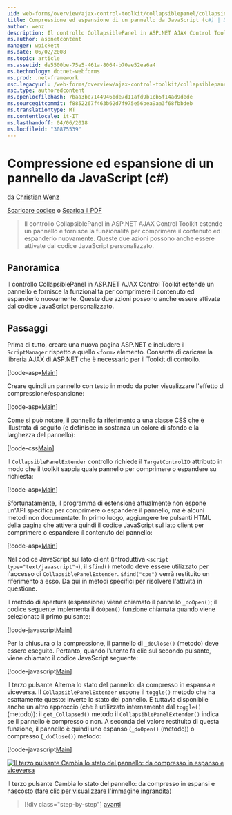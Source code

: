 ```yaml
---
uid: web-forms/overview/ajax-control-toolkit/collapsiblepanel/collapsing-and-expanding-a-panel-from-javascript-cs
title: Compressione ed espansione di un pannello da JavaScript (c#) | Documenti Microsoft
author: wenz
description: Il controllo CollapsiblePanel in ASP.NET AJAX Control Toolkit estende un pannello e fornisce la funzionalità per comprimere il contenuto ed espanderlo un...
ms.author: aspnetcontent
manager: wpickett
ms.date: 06/02/2008
ms.topic: article
ms.assetid: de5500be-75e5-461a-8064-b70ae52ea6a4
ms.technology: dotnet-webforms
ms.prod: .net-framework
msc.legacyurl: /web-forms/overview/ajax-control-toolkit/collapsiblepanel/collapsing-and-expanding-a-panel-from-javascript-cs
msc.type: authoredcontent
ms.openlocfilehash: 7baa3be7144946bde7d11afd9b1cb5f14ad9dede
ms.sourcegitcommit: f8852267f463b62d7f975e56bea9aa3f68fbbdeb
ms.translationtype: MT
ms.contentlocale: it-IT
ms.lasthandoff: 04/06/2018
ms.locfileid: "30875539"
---
```

<a name="collapsing-and-expanding-a-panel-from-javascript-c"></a>Compressione ed espansione di un pannello da JavaScript (c#)
====================
da [Christian Wenz](https://github.com/wenz)

[Scaricare codice](http://download.microsoft.com/download/8/a/a/8aab3c3e-de6f-463f-805c-5fda567eef6e/CollapsiblePanel1.cs.zip) o [Scarica il PDF](http://download.microsoft.com/download/b/6/a/b6ae89ee-df69-4c87-9bfb-ad1eb2b23373/collapsiblepanel1CS.pdf)

> Il controllo CollapsiblePanel in ASP.NET AJAX Control Toolkit estende un pannello e fornisce la funzionalità per comprimere il contenuto ed espanderlo nuovamente. Queste due azioni possono anche essere attivate dal codice JavaScript personalizzato.


## <a name="overview"></a>Panoramica

Il controllo CollapsiblePanel in ASP.NET AJAX Control Toolkit estende un pannello e fornisce la funzionalità per comprimere il contenuto ed espanderlo nuovamente. Queste due azioni possono anche essere attivate dal codice JavaScript personalizzato.

## <a name="steps"></a>Passaggi

Prima di tutto, creare una nuova pagina ASP.NET e includere il `ScriptManager` rispetto a quello `<form>` elemento. Consente di caricare la libreria AJAX di ASP.NET che è necessario per il Toolkit di controllo.

[!code-aspx[Main](collapsing-and-expanding-a-panel-from-javascript-cs/samples/sample1.aspx)]

Creare quindi un pannello con testo in modo da poter visualizzare l'effetto di compressione/espansione:

[!code-aspx[Main](collapsing-and-expanding-a-panel-from-javascript-cs/samples/sample2.aspx)]

Come si può notare, il pannello fa riferimento a una classe CSS che è illustrata di seguito (e definisce in sostanza un colore di sfondo e la larghezza del pannello):

[!code-css[Main](collapsing-and-expanding-a-panel-from-javascript-cs/samples/sample3.css)]

Il `CollapsiblePanelExtender` controllo richiede il `TargetControlID` attributo in modo che il toolkit sappia quale pannello per comprimere o espandere su richiesta:

[!code-aspx[Main](collapsing-and-expanding-a-panel-from-javascript-cs/samples/sample4.aspx)]

Sfortunatamente, il programma di estensione attualmente non espone un'API specifica per comprimere o espandere il pannello, ma è alcuni metodi non documentate. In primo luogo, aggiungere tre pulsanti HTML della pagina che attiverà quindi il codice JavaScript sul lato client per comprimere o espandere il contenuto del pannello:

[!code-aspx[Main](collapsing-and-expanding-a-panel-from-javascript-cs/samples/sample5.aspx)]

Nel codice JavaScript sul lato client (introduttiva `<script type="text/javascript">`), il `$find()` metodo deve essere utilizzato per l'accesso di `CollapsiblePanelExtender`. `$find("cpe")` verrà restituito un riferimento a esso. Da qui in metodi specifici per risolvere l'attività in questione.

Il metodo di apertura (espansione) viene chiamato il pannello `_doOpen()`; il codice seguente implementa il `doOpen()` funzione chiamata quando viene selezionato il primo pulsante:

[!code-javascript[Main](collapsing-and-expanding-a-panel-from-javascript-cs/samples/sample6.js)]

Per la chiusura o la compressione, il pannello di `_doClose()` (metodo) deve essere eseguito. Pertanto, quando l'utente fa clic sul secondo pulsante, viene chiamato il codice JavaScript seguente:

[!code-javascript[Main](collapsing-and-expanding-a-panel-from-javascript-cs/samples/sample7.js)]

Il terzo pulsante Alterna lo stato del pannello: da compresso in espansa e viceversa. Il `CollapsiblePanelExtender` espone il `toggle()` metodo che ha esattamente questo: inverte lo stato del pannello. È tuttavia disponibile anche un altro approccio (che è utilizzato internamente dal `toggle()` (metodo)): il `get_Collapsed()` metodo il `CollapsiblePanelExtender()` indica se il pannello è compresso o non. A seconda del valore restituito di questa funzione, il pannello è quindi uno espanso (`_doOpen()` (metodo)) o compresso (`_doClose()`) metodo:

[!code-javascript[Main](collapsing-and-expanding-a-panel-from-javascript-cs/samples/sample8.js)]


[![Il terzo pulsante Cambia lo stato del pannello: da compresso in espanso e viceversa](collapsing-and-expanding-a-panel-from-javascript-cs/_static/image2.png)](collapsing-and-expanding-a-panel-from-javascript-cs/_static/image1.png)

Il terzo pulsante Cambia lo stato del pannello: da compresso in espansi e nascosto ([fare clic per visualizzare l'immagine ingrandita](collapsing-and-expanding-a-panel-from-javascript-cs/_static/image3.png))

> [!div class="step-by-step"]
> [avanti](collapsing-and-expanding-a-panel-from-javascript-vb.md)
